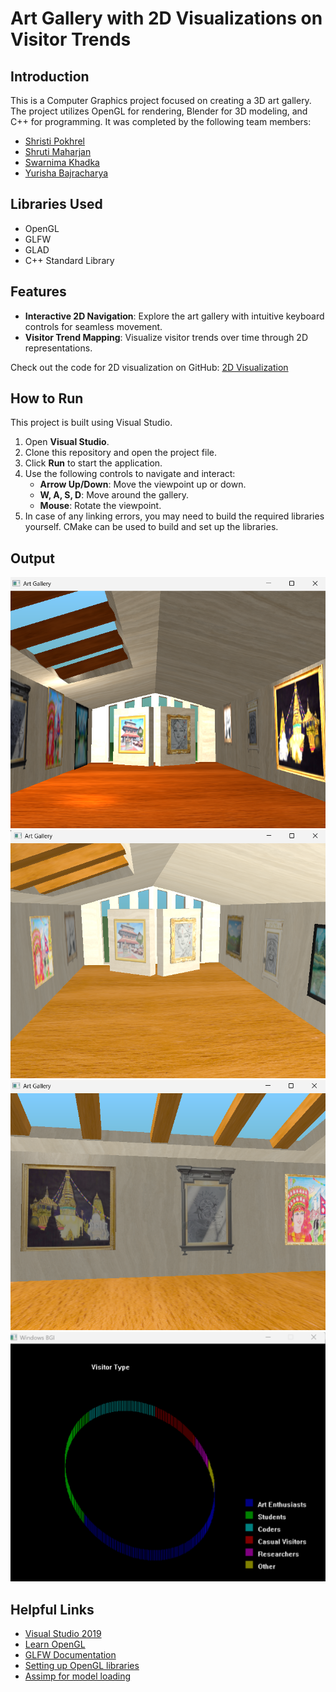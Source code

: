 # Art Gallery with 2D Visualizations on Visitor Trends

## Introduction
This is a Computer Graphics project focused on creating a 3D art gallery. The project utilizes OpenGL for rendering, Blender for 3D modeling, and C++ for programming. It was completed by the following team members:


- [Shristi Pokhrel](https://github.com/Shri-29)
- [Shruti Maharjan](https://github.com/shruti-1007)
- [Swarnima Khadka](https://github.com/Swarnima-Khadka1)
- [Yurisha Bajracharya](https://github.com/yurisha-bajracharya)

## Libraries Used
- OpenGL
- GLFW
- GLAD
- C++ Standard Library

## Features
- **Interactive 2D Navigation**: Explore the art gallery with intuitive keyboard controls for seamless movement.
- **Visitor Trend Mapping**: Visualize visitor trends over time through 2D representations.

Check out the code for 2D visualization on GitHub: [2D Visualization](https://github.com/shruti-1007/2D-Visualization)


## How to Run
This project is built using Visual Studio.

1. Open **Visual Studio**.
2. Clone this repository and open the project file.
3. Click **Run** to start the application.
4. Use the following controls to navigate and interact:
   - **Arrow Up/Down**: Move the viewpoint up or down.
   - **W, A, S, D**: Move around the gallery.
   - **Mouse**: Rotate the viewpoint.
5. In case of any linking errors, you may need to build the required libraries yourself. CMake can be used to build and set up the libraries.

## Output
![Final Output](https://github.com/yurisha-bajracharya/Art-Gallery/blob/main/assets/1.png)
![Different view](https://github.com/yurisha-bajracharya/Art-Gallery/blob/main/assets/Screenshot%202025-02-21%20092741.png)
![Different view](https://github.com/yurisha-bajracharya/Art-Gallery/blob/main/assets/Screenshot%202025-02-21%20092811.png)
![2D visualization example](https://github.com/yurisha-bajracharya/Art-Gallery/blob/main/assets/Screenshot%202025-02-26%20183158.png)

## Helpful Links
- [Visual Studio 2019](https://visualstudio.microsoft.com/downloads/)
- [Learn OpenGL](https://learnopengl.com/)
- [GLFW Documentation](https://www.glfw.org/)
- [Setting up OpenGL libraries](https://learnopengl.com/Getting-started/Creating-a-window)
- [Assimp for model loading](https://assimp.org/)
